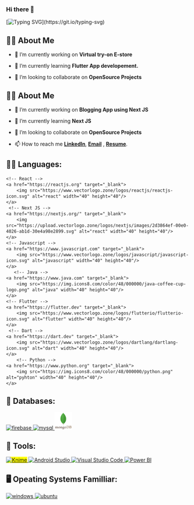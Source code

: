 ### Hi there 👋
[![Typing SVG](https://readme-typing-svg.demolab.com?font=Pacifico&pause=1000&width=435&lines=Hey%2C+It's+Shaheer;I+am+a+Full+Stack+Developer;I+love+reading+fiction+books;Let's+connect+and+contribute!)](https://git.io/typing-svg)


## 🙋‍♂️ About Me

- 📝 I’m currently working on **Virtual try-on E-store**

- 🌱 I’m currently learning **Flutter App developement.**

- 👯 I’m looking to collaborate on **OpenSource Projects**


## 🙋‍♂️ About Me

- 📝 I’m currently working on **Blogging App using Next JS**

- 🌱 I’m currently learning **Next JS**

- 👯 I’m looking to collaborate on **OpenSource Projects**

- 📫 How to reach me **[LinkedIn](https://www.linkedin.com/in/mshaheeruddin/)**, **[Email](mshaheeruddin19757@gmail.com)** , **[Resume](https://drive.google.com/file/d/19Yjv75iDIIgEYzV4CNKQLdCnuVNKHd5y/view?usp=sharing)**.


## 👨‍💻 Languages:

<p align="start"> 
 
    <!-- React -->
    <a href="https://reactjs.org" target="_blank"> 
        <img src="https://www.vectorlogo.zone/logos/reactjs/reactjs-icon.svg" alt="react" width="40" height="40"/>
    </a>
     <!-- Next JS -->
    <a href="https://nextjs.org/" target="_blank"> 
        <img src="https://upload.vectorlogo.zone/logos/nextjs/images/2d3864ef-00e0-4026-ab1d-30e4a98e2899.svg" alt="react" width="40" height="40"/>
    </a>
    <!-- Javascript -->
    <a href="https://www.javascript.com" target="_blank"> 
        <img src="https://www.vectorlogo.zone/logos/javascript/javascript-icon.svg" alt="javascript" width="40" height="40"/>
    </a>
       <!-- Java -->
    <a href="https://www.java.com" target="_blank"> 
        <img src="https://img.icons8.com/color/48/000000/java-coffee-cup-logo.png" alt="java" width="40" height="40"/> 
    </a>
    <!-- Flutter -->
    <a href="https://flutter.dev" target="_blank"> 
        <img src="https://www.vectorlogo.zone/logos/flutterio/flutterio-icon.svg" alt="flutter" width="40" height="40"/> 
    </a>
     <!-- Dart -->
    <a href="https://dart.dev" target="_blank"> 
        <img src="https://www.vectorlogo.zone/logos/dartlang/dartlang-icon.svg" alt="dart" width="40" height="40"/> 
    </a>
        <!-- Python -->
    <a href="https://www.python.org" target="_blank"> 
        <img src="https://img.icons8.com/color/48/000000/python.png" alt="pyhton" width="40" height="40"/> 
    </a>
</p>

## 💾 Databases:

<p align="start">
    <!-- Firebase/Firestore -->
    <a href="https://firebase.google.com/" target="_blank"> 
        <img src="https://www.vectorlogo.zone/logos/firebase/firebase-icon.svg" alt="firebase" width="40" height="40"/> 
    </a>
    <!-- Postgres SQL -->
    <a href="https://www.postgresql.org/" target="_blank"> 
        <img src="	https://www.vectorlogo.zone/logos/postgresql/postgresql-ar21.svg" alt="mysql" width="40" height="40"/> 
    </a>
    <!-- MongoDB -->
    <a href="https://www.mongodb.com/" target="_blank"> 
        <img src="https://raw.githubusercontent.com/devicons/devicon/master/icons/mongodb/mongodb-original-wordmark.svg" alt="mongodb" width="48" height="48"/>
    </a>
</p>

## 🔨 Tools:

<p align="start">
    <!-- IntelliJ IDEA -->
    <a href="https://www.jetbrains.com/idea/" target="_blank"> 
        <img src="https://upload.vectorlogo.zone/logos/jetbrains_idea/images/d4398a36-c378-4511-a508-106ded6cd69a.svg" style="background-color:#FFFF00" alt="Knime" width="40" height="40" />
    </a>
    <!-- Android Studio -->
    <a href="https://developer.android.com/" target="_blank"> 
        <img src="https://img.icons8.com/color/48/000000/android-studio.png" alt="Android Studio" width="40" height="40"/>
    </a>
    <!-- Visual Studio Code -->
    <a href="https://code.visualstudio.com/" target="_blank"> 
        <img src="https://www.vectorlogo.zone/logos/visualstudio_code/visualstudio_code-icon.svg" alt="Visual Studio Code" width="40" height="40"/>
    </a>
     <!-- Tableu -->
    <a href="https://www.tableau.com/" target="_blank"> 
        <img src="https://upload.vectorlogo.zone/logos/tableau/images/113a311a-6d5d-4b7e-9193-79807e4844e3.svg"alt="Power BI" width="40" height="40"/> 
    </a> 
</p>

## 🖥️ Opeating Systems Familliar:

<p align="start">
    <!-- Windows -->
    <a href="https://www.microsoft.com/en-us/windows/" target="_blank"> 
        <img src="https://www.vectorlogo.zone/logos/microsoft/microsoft-icon.svg" alt="windows" width="40" height="40"/>
    </a>
    <!-- Ubuntu -->
    <a href="https://www.ubuntu.com/" target="_blank"> 
        <img src="https://www.vectorlogo.zone/logos/ubuntu/ubuntu-icon.svg" alt="ubuntu" width="40" height="40"/>
    </a>
</p>


